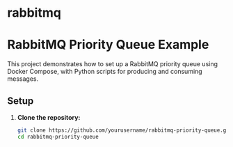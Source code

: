# rabbitmq
# RabbitMQ Priority Queue Example

This project demonstrates how to set up a RabbitMQ priority queue using Docker Compose, with Python scripts for producing and consuming messages.

## Setup

1. **Clone the repository:**

   ```bash
   git clone https://github.com/yourusername/rabbitmq-priority-queue.git
   cd rabbitmq-priority-queue
